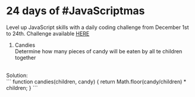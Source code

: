# 24 days of #JavaScriptmas

Level up JavaScript skills with a daily coding challenge from December 1st to 24th.
Challenge available [HERE](https://scrimba.com/learn/adventcalendar)

1. Candies<br>
Determine how many pieces of candy will be eaten by all te children together
<br>
Solution:<br>
```
function candies(children, candy) {
    return Math.floor(candy/children) * children;
}
```

